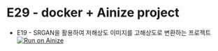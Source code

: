 # E29 - docker + Ainize project
- E19 - SRGAN을 활용하여 저해상도 이미지를 고해상도로 변환하는 프로젝트    
[![Run on Ainize](https://ainize.ai/images/run_on_ainize_button.svg)](https://ainize.web.app/redirect?git_repo=https://github.com/byhankim/super_resolution_docker)
